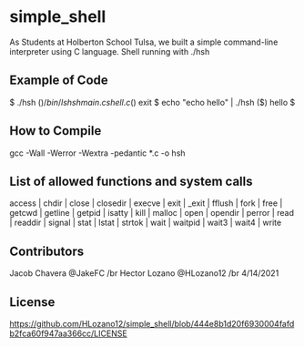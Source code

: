 # simple_shell

As Students at Holberton School Tulsa, we built a simple command-line interpreter using C language. Shell running with ./hsh

## Example of Code

$ ./hsh
($) /bin/ls
hsh main.c shell.c
($) exit
$ echo "echo hello" | ./hsh
($) hello
$


## How to Compile

gcc -Wall -Werror -Wextra -pedantic *.c -o hsh

## List of allowed functions and system calls
access |
chdir |
close |
closedir |
execve |
exit |
_exit |
fflush |
fork |
free |
getcwd |
getline |
getpid |
isatty |
kill |
malloc |
open |
opendir |
perror |
read |
readdir |
signal |
stat |
lstat |
strtok |
wait |
waitpid |
wait3 |
wait4 |
write


## Contributors
Jacob Chavera @JakeFC /br
Hector Lozano @HLozano12 /br
4/14/2021

## License
https://github.com/HLozano12/simple_shell/blob/444e8b1d20f6930004fafdb2fca60f947aa366cc/LICENSE
